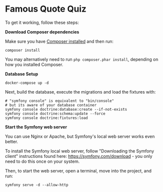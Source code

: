 # Famous Quote Quiz

To get it working, follow these steps:

**Download Composer dependencies**

Make sure you have [Composer installed](https://getcomposer.org/download/)
and then run:

```
composer install
```

You may alternatively need to run `php composer.phar install`, depending
on how you installed Composer.

**Database Setup**

```
docker-compose up -d
```

Next, build the database, execute the migrations and load the fixtures with:

```
# "symfony console" is equivalent to "bin/console"
# but its aware of your database container
symfony console doctrine:database:create --if-not-exists
symfony console doctrine:schema:update --force
symfony console doctrine:fixtures:load
```

**Start the Symfony web server**

You can use Nginx or Apache, but Symfony's local web server
works even better.

To install the Symfony local web server, follow
"Downloading the Symfony client" instructions found
here: https://symfony.com/download - you only need to do this
once on your system.

Then, to start the web server, open a terminal, move into the
project, and run:

```
symfony serve -d --allow-http
```